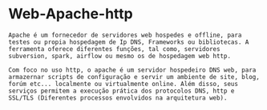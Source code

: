 # Web-Apache-http
    Apache é um fornecedor de servidores web hospedes e offline, para testes ou propia hospedagem de Ip DNS, Frameworks ou bibliotecas. A ferramenta oferece diferentes funções, tal como, servidores subversion, spark, airflow ou mesmo os de hospedagem web http. 
  
    Com foco no uso http, o apache é um servidor hospedeiro DNS web, para armazernar scripts de configuração e servir um ambiente de site, blog, forúm etc... localmente ou virtualmente online. Além disso, seus serviços permitem a execução prática dos protocolos DNS, http e SSL/TLS (Diferentes processos envolvidos na arquitetura web). 
